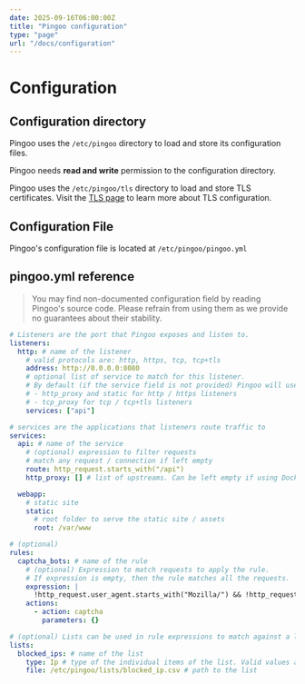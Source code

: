 ```yaml
---
date: 2025-09-16T06:00:00Z
title: "Pingoo configuration"
type: "page"
url: "/docs/configuration"
---
```


# Configuration


## Configuration directory

Pingoo uses the `/etc/pingoo` directory to load and store its configuration files.

Pingoo needs **read and write** permission to the configuration directory.

Pingoo uses the `/etc/pingoo/tls` directory to load and store TLS certificates. Visit the [TLS page](/docs/tls) to learn more about TLS configuration.


## Configuration File

Pingoo's configuration file is located at `/etc/pingoo/pingoo.yml`



## pingoo.yml reference

> You may find non-documented configuration field by reading Pingoo's source code. Please refrain from using them as we provide no guarantees about their stability.

```yml
# Listeners are the port that Pingoo exposes and listen to.
listeners:
  http: # name of the listener
    # valid protocols are: http, https, tcp, tcp+tls
    address: http://0.0.0.0:8080
    # optional list of service to match for this listener.
    # By default (if the service field is not provided) Pingoo will use all the compatible services:
    # - http_proxy and static for http / https listeners
    # - tcp_proxy for tcp / tcp+tls listeners
    services: ["api"]

# services are the applications that listeners route traffic to
services:
  api: # name of the service
    # (optional) expression to filter requests
    # match any request / connection if left empty
    route: http_request.starts_with("/api")
    http_proxy: [] # list of upstreams. Can be left empty if using Docker service discovery

  webapp:
    # static site
    static:
      # root folder to serve the static site / assets
      root: /var/www

# (optional)
rules:
  captcha_bots: # name of the rule
    # (optional) Expression to match requests to apply the rule.
    # If expression is empty, then the rule matches all the requests.
    expression: |
      !http_request.user_agent.starts_with("Mozilla/") && !http_request.user_agent.contains("curl/")
    actions:
      - action: captcha
        parameters: {}

# (optional) Lists can be used in rule expressions to match against a large number of values
lists:
  blocked_ips: # name of the list
    type: Ip # type of the individual items of the list. Valid values are: int, ip, string
    file: /etc/pingoo/lists/blocked_ip.csv # path to the list
```
